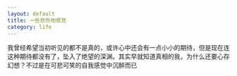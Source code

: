 ```yaml
---
layout: default
title: 一些悲伤地感觉
category: life
---
```

我曾经希望当初听见的都不是真的，或许心中还会有一点小小的期待，但是现在连这种期待都没有了，坠入了绝望的深渊。其实早就知道真相的我，为什么还要心存幻想？不过是在可悲可笑的自我感觉中沉醉而已